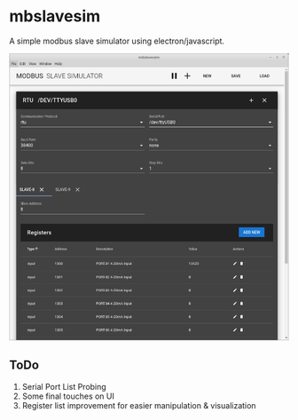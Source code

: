 # mbslavesim

A simple modbus slave simulator using electron/javascript.

![Screen Shot](docs/demo.png "demo screen shot")

## ToDo
1. Serial Port List Probing
2. Some final touches on UI
3. Register list improvement for easier manipulation & visualization
